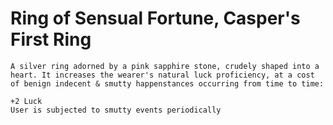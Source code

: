 # Ring of Sensual Fortune, Casper's First Ring

```
A silver ring adorned by a pink sapphire stone, crudely shaped into a heart. It increases the wearer's natural luck proficiency, at a cost of benign indecent & smutty happenstances occurring from time to time:

+2 Luck
User is subjected to smutty events periodically
```
